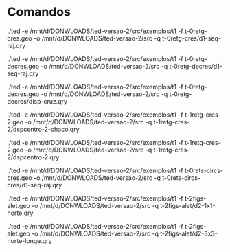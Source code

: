 # Comandos

./ted -e /mnt/d/DONWLOADS/ted-versao-2/src/exemplos/t1 -f t-0retg-cres.geo -o /mnt/d/DONWLOADS/ted-versao-2/src -q t-0retg-cres/d1-seq-raj.qry

./ted -e /mnt/d/DONWLOADS/ted-versao-2/src/exemplos/t1 -f t-0retg-decres.geo -o /mnt/d/DONWLOADS/ted-versao-2/src -q t-0retg-decres/d1-seq-raj.qry

./ted -e /mnt/d/DONWLOADS/ted-versao-2/src/exemplos/t1 -f t-0retg-decres.geo -o /mnt/d/DONWLOADS/ted-versao-2/src -q t-0retg-decres/disp-cruz.qry

./ted -e /mnt/d/DONWLOADS/ted-versao-2/src/exemplos/t1 -f t-1retg-cres-2.geo -o /mnt/d/DONWLOADS/ted-versao-2/src -q t-1retg-cres-2/dspcentro-2-chaco.qry

./ted -e /mnt/d/DONWLOADS/ted-versao-2/src/exemplos/t1 -f t-1retg-cres-2.geo -o /mnt/d/DONWLOADS/ted-versao-2/src -q t-1retg-cres-2/dspcentro-2.qry

./ted -e /mnt/d/DONWLOADS/ted-versao-2/src/exemplos/t1 -f t-0rets-circs-cres.geo -o /mnt/d/DONWLOADS/ted-versao-2/src -q t-0rets-circs-cres/d1-seq-raj.qry

./ted -e /mnt/d/DONWLOADS/ted-versao-2/src/exemplos/t1 -f t-2figs-alet.geo -o /mnt/d/DONWLOADS/ted-versao-2/src -q t-2figs-alet/d2-1x1-norte.qry

./ted -e /mnt/d/DONWLOADS/ted-versao-2/src/exemplos/t1 -f t-2figs-alet.geo -o /mnt/d/DONWLOADS/ted-versao-2/src -q t-2figs-alet/d2-3x3-norte-longe.qry

